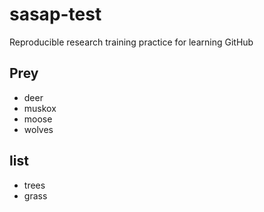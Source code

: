 # sasap-test
Reproducible research training practice for learning GitHub

## Prey
- deer
- muskox
- moose
- wolves

## list
- trees
- grass
